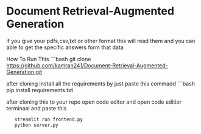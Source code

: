 # Document Retrieval-Augmented Generation
if you give your pdfs,csv,txt or other format this will read them and you can able to get the specific answers form that data 

How To Run This
    ```bash
       git clone https://github.com/kamran241/Document-Retrieval-Augmented-Generation.git

after cloning install all the requirements by just paste this commadd
    ```bash
       pip install requirements.txt

after cloning this to your repo open code editor and open code editior terminaal and paste this

  ```bash
     streamlit run frontend.py
     python server.py
